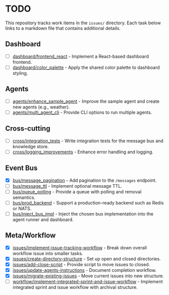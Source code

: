 # TODO

This repository tracks work items in the `issues/` directory. Each task below links to a markdown file that contains additional details.

## Dashboard
- [ ] [dashboard/frontend_react](issues/open/dashboard/frontend_react.md) - Implement a React-based dashboard frontend.
- [ ] [dashboard/color_palette](issues/open/dashboard/color_palette.md) - Apply the shared color palette to dashboard styling.

## Agents
- [ ] [agents/enhance_sample_agent](issues/open/agents/enhance_sample_agent.md) - Improve the sample agent and create new agents (e.g., weather).
- [ ] [agents/multi_agent_cli](issues/open/agents/multi_agent_cli.md) - Provide CLI options to run multiple agents.

## Cross-cutting
- [ ] [cross/integration_tests](issues/open/cross/integration_tests.md) - Write integration tests for the message bus and knowledge store.
- [ ] [cross/logging_improvements](issues/open/cross/logging_improvements.md) - Enhance error handling and logging.

## Event Bus
- [x] [bus/message_pagination](issues/open/bus/message_pagination.md) - Add pagination to the `/messages` endpoint.
- [ ] [bus/message_ttl](issues/open/bus/message_ttl.md) - Implement optional message TTL.
- [ ] [bus/queue_polling](issues/open/bus/queue_polling.md) - Provide a queue with polling and removal semantics.
- [ ] [bus/prod_backend](issues/open/bus/prod_backend.md) - Support a production-ready backend such as Redis or NATS.
- [ ] [bus/inject_bus_impl](issues/open/bus/inject_bus_impl.md) - Inject the chosen bus implementation into the agent runner and dashboard.

## Meta/Workflow
- [x] [issues/implement-issue-tracking-workflow](issues/open/issues/implement-issue-tracking-workflow.md) - Break down overall workflow issue into smaller tasks.
- [x] [issues/create-directory-structure](issues/open/issues/create-directory-structure.md) - Set up open and closed directories.
- [x] [issues/add-close-script](issues/open/issues/add-close-script.md) - Provide script to move issues to closed.
- [x] [issues/update-agents-instructions](issues/open/issues/update-agents-instructions.md) - Document completion workflow.
- [x] [issues/migrate-existing-issues](issues/open/issues/migrate-existing-issues.md) - Move current issues into new structure.
- [ ] [workflow/implement-integrated-sprint-and-issue-workflow](issues/open/workflow/implement-integrated-sprint-and-issue-workflow.md) - Implement integrated sprint and issue workflow with archival structure.
